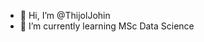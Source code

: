 - 👋 Hi, I’m @ThijolJohin
- 🌱 I’m currently learning MSc Data Science

<!---
ThijolJohin/ThijolJohin is a ✨ special ✨ repository because its `README.md` (this file) appears on your GitHub profile.
You can click the Preview link to take a look at your changes.
--->
